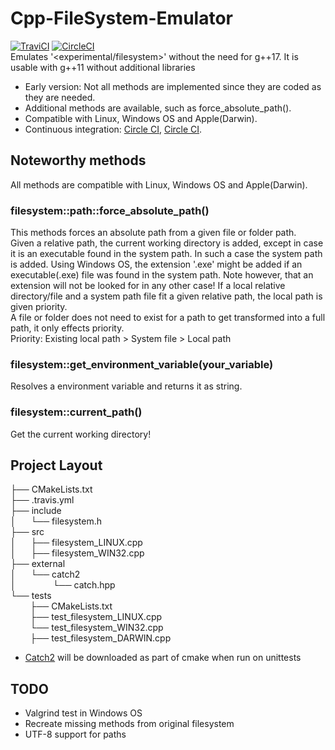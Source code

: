# Cpp-FileSystem-Emulator
[![TraviCI](https://api.travis-ci.com/p-hofmann/Cpp-FileSystem-Emulator.svg?branch=master)](https://travis-ci.com/p-hofmann/Cpp-FileSystem-Emulator)
[![CircleCI](https://circleci.com/gh/p-hofmann/Cpp-FileSystem-Emulator/tree/master.svg?style=svg)](https://circleci.com/gh/p-hofmann/Cpp-FileSystem-Emulator/tree/master)  
Emulates '<experimental/filesystem>' without the need for g++17.
It is usable with g++11 without additional libraries
 * Early version: Not all methods are implemented since they are coded as they are needed.
 * Additional methods are available, such as force_absolute_path().
 * Compatible with Linux, Windows OS and Apple(Darwin).
 * Continuous integration: [Circle CI](https://circleci.com/), [Circle CI](https://circleci.com/).
 
## Noteworthy methods
All methods are compatible with Linux, Windows OS and Apple(Darwin).

### filesystem::path::force_absolute_path()
This methods forces an absolute path from a given file or folder path.  
Given a relative path, the current working directory is added, 
except in case it is an executable found in the system path.
In such a case the system path is added. 
Using Windows OS, the extension '.exe' might be added 
if an executable(.exe) file was found in the system path.
Note however, that an extension will not be looked for in any other case!
If a local relative directory/file and a system path file fit a given relative path, 
the local path is given priority.  
A file or folder does not need to exist for a path to get transformed into a full path, it only effects priority.  
Priority: Existing local path > System file > Local path   

### filesystem::get_environment_variable(your_variable)
Resolves a environment variable and returns it as string.

### filesystem::current_path()
Get the current working directory! 

## Project Layout
 
 ├── CMakeLists.txt  
 ├── .travis.yml  
 ├── include  
 │&nbsp;&nbsp;&nbsp;&nbsp;&nbsp;&nbsp;└── filesystem.h  
 ├── src  
 │&nbsp;&nbsp;&nbsp;&nbsp;&nbsp;&nbsp;├── filesystem_LINUX.cpp  
 │&nbsp;&nbsp;&nbsp;&nbsp;&nbsp;&nbsp;├── filesystem_WIN32.cpp  
 ├── external  
 │&nbsp;&nbsp;&nbsp;&nbsp;&nbsp;&nbsp;└── catch2  
 │&nbsp;&nbsp;&nbsp;&nbsp;&nbsp;&nbsp;&nbsp;&nbsp;&nbsp;&nbsp;&nbsp;&nbsp;&nbsp;&nbsp;&nbsp;└── catch.hpp  
 └── tests  
 &nbsp;&nbsp;&nbsp;&nbsp;&nbsp;&nbsp;&nbsp;&nbsp;├── CMakeLists.txt  
 &nbsp;&nbsp;&nbsp;&nbsp;&nbsp;&nbsp;&nbsp;&nbsp;├── test_filesystem_LINUX.cpp  
 &nbsp;&nbsp;&nbsp;&nbsp;&nbsp;&nbsp;&nbsp;&nbsp;└── test_filesystem_WIN32.cpp  
 &nbsp;&nbsp;&nbsp;&nbsp;&nbsp;&nbsp;&nbsp;&nbsp;├── test_filesystem_DARWIN.cpp  

* [Catch2](https://github.com/catchorg/Catch2) will be downloaded as part of cmake when run on unittests

## TODO
* Valgrind test in Windows OS
* Recreate missing methods from original filesystem
* UTF-8 support for paths